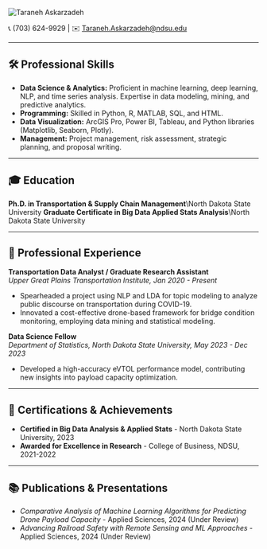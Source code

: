 


![Taraneh Askarzadeh](https://github.com/TaranehAskarzadeh/repository_name/blob/main/photo.jpg?raw=true)

📞 (703) 624-9929 | ✉️ [Taraneh.Askarzadeh@ndsu.edu](mailto:Taraneh.Askarzadeh@ndsu.edu)


---

## 🛠 Professional Skills

- **Data Science & Analytics:** Proficient in machine learning, deep learning, NLP, and time series analysis. Expertise in data modeling, mining, and predictive analytics.
- **Programming:** Skilled in Python, R, MATLAB, SQL, and HTML.
- **Data Visualization:** ArcGIS Pro, Power BI, Tableau, and Python libraries (Matplotlib, Seaborn, Plotly).
- **Management:** Project management, risk assessment, strategic planning, and proposal writing.

---

## 🎓 Education

**Ph.D. in Transportation & Supply Chain Management**\North Dakota State University
**Graduate Certificate in Big Data Applied Stats Analysis**\North Dakota State University

---

## 💼 Professional Experience

**Transportation Data Analyst / Graduate Research Assistant**\
_Upper Great Plains Transportation Institute, Jan 2020 - Present_
- Spearheaded a project using NLP and LDA for topic modeling to analyze public discourse on transportation during COVID-19.
- Innovated a cost-effective drone-based framework for bridge condition monitoring, employing data mining and statistical modeling.

**Data Science Fellow**\
_Department of Statistics, North Dakota State University, May 2023 - Dec 2023_
- Developed a high-accuracy eVTOL performance model, contributing new insights into payload capacity optimization.

---

## 🏅 Certifications & Achievements

- **Certified in Big Data Analysis & Applied Stats** - North Dakota State University, 2023
- **Awarded for Excellence in Research** - College of Business, NDSU, 2021-2022

---

## 📚 Publications & Presentations

- _Comparative Analysis of Machine Learning Algorithms for Predicting Drone Payload Capacity_ - Applied Sciences, 2024 (Under Review)
- _Advancing Railroad Safety with Remote Sensing and ML Approaches_ - Applied Sciences, 2024 (Under Review)
